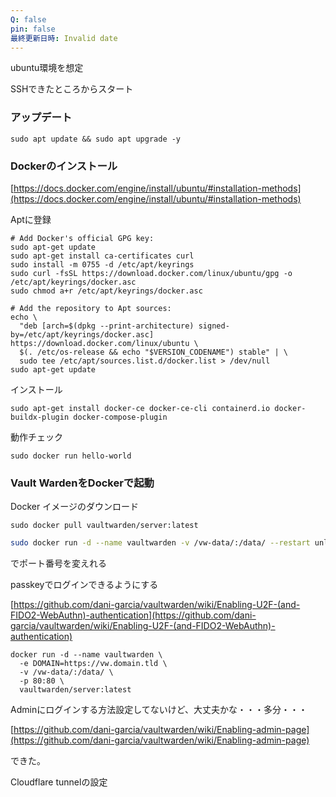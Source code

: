 ```yaml
---
Q: false
pin: false
最終更新日時: Invalid date
---
```

ubuntu環境を想定

SSHできたところからスタート

  

### アップデート

```Plain
sudo apt update && sudo apt upgrade -y
```

  

### Dockerのインストール

[https://docs.docker.com/engine/install/ubuntu/#installation-methods](https://docs.docker.com/engine/install/ubuntu/#installation-methods)

Aptに登録

```Shell
# Add Docker's official GPG key:
sudo apt-get update
sudo apt-get install ca-certificates curl
sudo install -m 0755 -d /etc/apt/keyrings
sudo curl -fsSL https://download.docker.com/linux/ubuntu/gpg -o /etc/apt/keyrings/docker.asc
sudo chmod a+r /etc/apt/keyrings/docker.asc

# Add the repository to Apt sources:
echo \
  "deb [arch=$(dpkg --print-architecture) signed-by=/etc/apt/keyrings/docker.asc] https://download.docker.com/linux/ubuntu \
  $(. /etc/os-release && echo "$VERSION_CODENAME") stable" | \
  sudo tee /etc/apt/sources.list.d/docker.list > /dev/null
sudo apt-get update
```

インストール

```Shell
sudo apt-get install docker-ce docker-ce-cli containerd.io docker-buildx-plugin docker-compose-plugin
```

  

動作チェック

```Shell
sudo docker run hello-world
```

  

  

  

### Vault WardenをDockerで起動

Docker イメージのダウンロード

```Shell
sudo docker pull vaultwarden/server:latest
```

  

```Bash
sudo docker run -d --name vaultwarden -v /vw-data/:/data/ --restart unless-stopped -p 3000:80 vaultwarden/server:latest
```

でポート番号を変えれる

  

passkeyでログインできるようにする

[https://github.com/dani-garcia/vaultwarden/wiki/Enabling-U2F-(and-FIDO2-WebAuthn)-authentication](https://github.com/dani-garcia/vaultwarden/wiki/Enabling-U2F-(and-FIDO2-WebAuthn)-authentication)

```Shell
docker run -d --name vaultwarden \
  -e DOMAIN=https://vw.domain.tld \
  -v /vw-data/:/data/ \
  -p 80:80 \
  vaultwarden/server:latest
```

  

  

  

Adminにログインする方法設定してないけど、大丈夫かな・・・多分・・・

[https://github.com/dani-garcia/vaultwarden/wiki/Enabling-admin-page](https://github.com/dani-garcia/vaultwarden/wiki/Enabling-admin-page)

できた。

  

  

Cloudflare tunnelの設定
